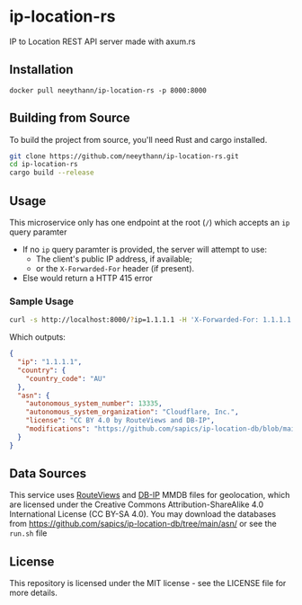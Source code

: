 # ip-location-rs

IP to Location REST API server made with axum.rs


## Installation

`docker pull neeythann/ip-location-rs -p 8000:8000`

## Building from Source

To build the project from source, you'll need Rust and cargo installed.

```bash
git clone https://github.com/neeythann/ip-location-rs.git
cd ip-location-rs
cargo build --release
```

## Usage

This microservice only has one endpoint at the root (`/`) which accepts an `ip` query paramter
- If no `ip` query paramter is provided, the server will attempt to use:
  - The client's public IP address, if available;
  - or the `X-Forwarded-For` header (if present).
- Else would return a HTTP 415 error

### Sample Usage

```bash
curl -s http://localhost:8000/?ip=1.1.1.1 -H 'X-Forwarded-For: 1.1.1.1' |jq
```

Which outputs:
```json
{
  "ip": "1.1.1.1",
  "country": {
    "country_code": "AU"
  },
  "asn": {
    "autonomous_system_number": 13335,
    "autonomous_system_organization": "Cloudflare, Inc.",
    "license": "CC BY 4.0 by RouteViews and DB-IP",
    "modifications": "https://github.com/sapics/ip-location-db/blob/main/asn/MODIFICATIONS"
  }
}
```

## Data Sources

This service uses [RouteViews](https://www.routeviews.org/routeviews/) and [DB-IP](https://db-ip.com/) MMDB files for geolocation, which are licensed under the Creative Commons Attribution-ShareAlike 4.0 International License (CC BY-SA 4.0).
You may download the databases from https://github.com/sapics/ip-location-db/tree/main/asn/ or see the `run.sh` file

## License

This repository is licensed under the MIT license - see the LICENSE file for more details.
